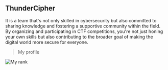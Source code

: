 ## **ThunderCipher**
It is a team that's not only skilled in cybersecurity but also committed to sharing knowledge and fostering a supportive community within the field. By organizing and participating in CTF competitions, you're not just honing your own skills but also contributing to the broader goal of making the digital world more secure for everyone.


> My profile

![My rank](https://github.com/Keldy7/CTFs_Writeups/assets/93558050/6532a316-15f4-4a02-bf1e-157c454271e0)


